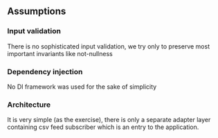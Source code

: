 ## Assumptions

### Input validation

There is no sophisticated input validation, we try only to preserve most important invariants like not-nullness

### Dependency injection

No DI framework was used for the sake of simplicity

### Architecture

It is very simple (as the exercise), there is only a separate adapter layer containing csv feed subscriber which is
an entry to the application. 
